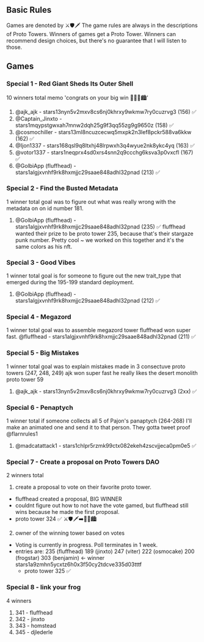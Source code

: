 
## Basic Rules
Games are denoted by ⚔️🛡️🗡️
The game rules are always in the descriptions of Proto Towers.
Winners of games get a Proto Tower.
Winners can recommend design choices, but there's no guarantee that I will listen to those.

## Games
### Special 1 - Red Giant Sheds Its Outer Shell
10 winners total
memo 'congrats on your big win 🌃🌆🌇🏙️'

1. @ajk_ajk - stars13nyn5v2mxv8cs6nj0khrxy9wkmw7ry0cuzrvg3 (156) ✅
2. @Captain_Jinxto - stars1mqypstgwxah7mnw2dqh25g9f3qq55zg9g9650z (158) ✅
3. @cosmochiller - stars13ml8ncuzcecwq5mxpk2n3lef8pckr588va6kkw (162) ✅
4. @Ijon1337 - stars168qsl9q8ltxhj48lrpwxh3q4wyue2nk8ykc4yq (163) ✅
5. @votor1337 - stars1neqprx4sd0xrs4snn2q9ccchg6ksva3p0vxcfl (167) ✅
6. @GolbiApp (fluffhead) - stars1algjxvnhf9rk8hxmjjc29saae848adhl32pnad (213) ✅

### Special 2 - Find the Busted Metadata
1 winner total
goal was to figure out what was really wrong with the metadata on on id number 181.

1. @GolbiApp (fluffhead) - stars1algjxvnhf9rk8hxmjjc29saae848adhl32pnad (235) ✅
fluffhead wanted their prize to be proto tower 235, because that's their stargaze punk number. Pretty cool ~ we worked on this together and it's the same colors as his nft.

### Special 3 - Good Vibes
1 winner total
goal is for someone to figure out the new trait_type that emerged during the 195-199 standard deployment.

1. @GolbiApp (fluffhead) - stars1algjxvnhf9rk8hxmjjc29saae848adhl32pnad (212) ✅

### Special 4 - Megazord
1 winner total
goal was to assemble megazord tower
fluffhead won super fast.
@fluffhead - stars1algjxvnhf9rk8hxmjjc29saae848adhl32pnad (211) ✅

### Special 5 - Big Mistakes
1 winner total
goal was to explain mistakes made in 3 consectuve proto towers (247, 248, 249)
ajk won super fast
he really likes the desert monolith proto tower 59

1. @ajk_ajk - stars13nyn5v2mxv8cs6nj0khrxy9wkmw7ry0cuzrvg3 (2xx) ✅

### Special 6 - Penaptych
1 winner total
if someone collects all 5 of Pajon's panaptych (264-268) I'll make an animated one and send it to that person. They gotta tweet proof @flarnrules1

1. @madcatattack1 - stars1chlpr5rzmk99ctx082ekeh4zscvjjeca0pm0e5 ✅


### Special 7 - Create a proposal on Proto Towers DAO
2 winners total

1. create a proposal to vote on their favorite proto tower.
- fluffhead created a proposal, BIG WINNER
- couldnt figure out how to not have the vote gamed, but fluffhead still wins because he made the first proposal.
- proto tower 324 ✅
⚔️🛡️🗡️➡️🌆🌃🏙️

2. owner of the winning tower based on votes
- Voting is currently in progress. Poll terminates in 1 week.
- entries are:
    235 (fluffhead)
    189 (jinxto)
    247 (viter)
    222 (osmocake)
    200 (frogstar)
    303 (benjamin) <- winner
    stars1a9zmhn5ycxtz6h0x3f50cy2tdcve335d03tttf
    - proto tower 325 ✅


### Special 8 - link your frog
4 winners
1. 341 - fluffhead
2. 342 - jinxto
3. 343 - homstead
4. 345 - djlederle
